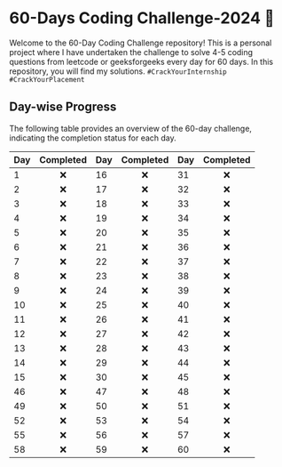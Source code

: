 # 60-Days Coding Challenge-2024 🚩

Welcome to the 60-Day Coding Challenge repository! This is a personal project where I have undertaken the challenge to solve 4-5 coding questions from leetcode or geeksforgeeks every day for 60 days. In this repository, you will find my solutions.
```#CrackYourInternship #CrackYourPlacement```

## Day-wise Progress

The following table provides an overview of the 60-day challenge, indicating the completion status for each day.

| Day | Completed | Day | Completed | Day | Completed |
|-----|:--------:|-----|:--------:|-----|:--------:|
| 1   |     ❌    | 16  |     ❌    | 31  |     ❌    |
| 2   |     ❌    | 17  |     ❌    | 32  |     ❌    |
| 3   |     ❌    | 18  |     ❌    | 33  |     ❌    |
| 4   |     ❌    | 19  |     ❌    | 34  |     ❌    |
| 5   |     ❌    | 20  |     ❌    | 35  |     ❌    |
| 6   |     ❌    | 21  |     ❌    | 36  |     ❌    |
| 7   |     ❌    | 22  |     ❌    | 37  |     ❌    |
| 8   |     ❌    | 23  |     ❌    | 38  |     ❌    |
| 9   |     ❌    | 24  |     ❌    | 39  |     ❌    |
| 10  |     ❌    | 25  |     ❌    | 40  |     ❌    |
| 11  |     ❌    | 26  |     ❌    | 41  |     ❌    |
| 12  |     ❌    | 27  |     ❌    | 42  |     ❌    |
| 13  |     ❌    | 28  |     ❌    | 43  |     ❌    |
| 14  |     ❌    | 29  |     ❌    | 44  |     ❌    |
| 15  |     ❌    | 30  |     ❌    | 45  |     ❌    |
| 46  |     ❌    | 47  |     ❌    | 48  |     ❌    |
| 49  |     ❌    | 50  |     ❌    | 51  |     ❌    |
| 52  |     ❌    | 53  |     ❌    | 54  |     ❌    |
| 55  |     ❌    | 56  |     ❌    | 57  |     ❌    |
| 58  |     ❌    | 59  |     ❌    | 60  |     ❌    |




